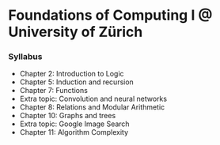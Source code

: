 # Foundations of Computing I @ University of Zürich

### Syllabus

- Chapter 2: Introduction to Logic
- Chapter 5: Induction and recursion
- Chapter 7: Functions
- Extra topic: Convolution and neural networks
- Chapter 8: Relations and Modular Arithmetic
- Chapter 10: Graphs and trees
- Extra topic: Google Image Search
- Chapter 11: Algorithm Complexity